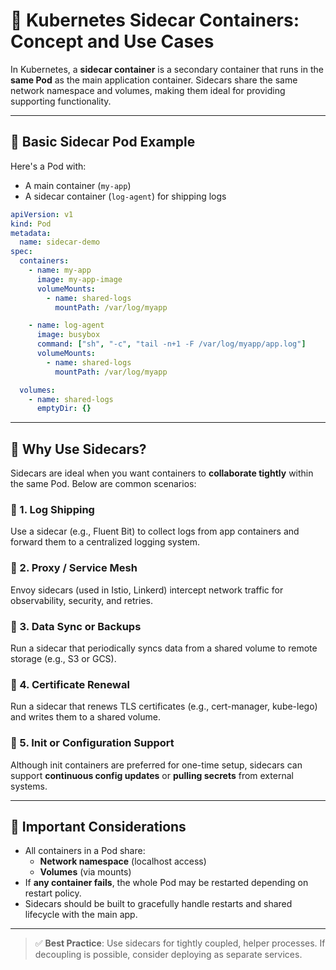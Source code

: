 # 🤝 Kubernetes Sidecar Containers: Concept and Use Cases

In Kubernetes, a **sidecar container** is a secondary container that runs in the **same Pod** as the main application container. Sidecars share the same network namespace and volumes, making them ideal for providing supporting functionality.

---

## 🧱 Basic Sidecar Pod Example

Here's a Pod with:
- A main container (`my-app`)
- A sidecar container (`log-agent`) for shipping logs

```yaml
apiVersion: v1
kind: Pod
metadata:
  name: sidecar-demo
spec:
  containers:
    - name: my-app
      image: my-app-image
      volumeMounts:
        - name: shared-logs
          mountPath: /var/log/myapp

    - name: log-agent
      image: busybox
      command: ["sh", "-c", "tail -n+1 -F /var/log/myapp/app.log"]
      volumeMounts:
        - name: shared-logs
          mountPath: /var/log/myapp

  volumes:
    - name: shared-logs
      emptyDir: {}
```

---

## 🧠 Why Use Sidecars?

Sidecars are ideal when you want containers to **collaborate tightly** within the same Pod. Below are common scenarios:

### 🔸 1. **Log Shipping**
Use a sidecar (e.g., Fluent Bit) to collect logs from app containers and forward them to a centralized logging system.

### 🔸 2. **Proxy / Service Mesh**
Envoy sidecars (used in Istio, Linkerd) intercept network traffic for observability, security, and retries.

### 🔸 3. **Data Sync or Backups**
Run a sidecar that periodically syncs data from a shared volume to remote storage (e.g., S3 or GCS).

### 🔸 4. **Certificate Renewal**
Run a sidecar that renews TLS certificates (e.g., cert-manager, kube-lego) and writes them to a shared volume.

### 🔸 5. **Init or Configuration Support**
Although init containers are preferred for one-time setup, sidecars can support **continuous config updates** or **pulling secrets** from external systems.

---

## 📌 Important Considerations

- All containers in a Pod share:
  - **Network namespace** (localhost access)
  - **Volumes** (via mounts)
- If **any container fails**, the whole Pod may be restarted depending on restart policy.
- Sidecars should be built to gracefully handle restarts and shared lifecycle with the main app.

---

> ✅ **Best Practice**: Use sidecars for tightly coupled, helper processes. If decoupling is possible, consider deploying as separate services.

